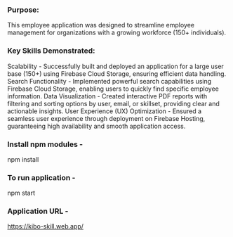 ### Purpose: 
This employee application was designed to streamline employee management for organizations with a growing workforce (150+ individuals).

### Key Skills Demonstrated:

Scalability - Successfully built and deployed an application for a large user base (150+) using Firebase Cloud Storage, ensuring efficient data handling.
Search Functionality - Implemented powerful search capabilities using Firebase Cloud Storage, enabling users to quickly find specific employee information.
Data Visualization - Created interactive PDF reports with filtering and sorting options by user, email, or skillset, providing clear and actionable insights.
User Experience (UX) Optimization - Ensured a seamless user experience through deployment on Firebase Hosting, guaranteeing high availability and smooth application access.

### Install npm modules - 
npm install

### To run application - 
npm start

### Application URL - 
https://kibo-skill.web.app/



